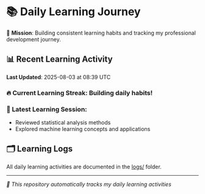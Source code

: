 # 📚 Daily Learning Journey

🎯 **Mission**: Building consistent learning habits and tracking my professional development journey.

## 📊 Recent Learning Activity

**Last Updated**: 2025-08-03 at 08:39 UTC

### 🔥 Current Learning Streak: Building daily habits!

### 📝 Latest Learning Session:
- Reviewed statistical analysis methods
- Explored machine learning concepts and applications

## 🗂️ Learning Logs

All daily learning activities are documented in the [logs/](./logs/) folder.

---
*🤖 This repository automatically tracks my daily learning activities*
